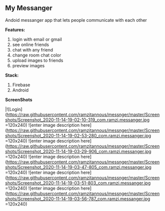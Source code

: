## **My Messanger**
Andoid messanger app that lets people communicate with each other

**Features:**
 1. login with email or gmail 
 2. see online friends
 3.  chat with any friend
 4. change room chat color
 5. upload images to friends
 6. preview images

**Stack:**
 1. Firebase 
 2. Android



**ScreenShots**

|![Login](https://raw.githubusercontent.com/ramzitannous/messnger/master/Screenshots/Screenshot_2020-11-14-19-02-10-319_com.ramzi.messanger.jpg    =120x240)        ![enter image description here](https://raw.githubusercontent.com/ramzitannous/messnger/master/Screenshots/Screenshot_2020-11-14-19-02-53-280_com.ramzi.messanger.jpg    =120x240) ![enter image description here](https://raw.githubusercontent.com/ramzitannous/messnger/master/Screenshots/Screenshot_2020-11-14-19-03-29-906_com.ramzi.messanger.jpg    =120x240) ![enter image description here](https://raw.githubusercontent.com/ramzitannous/messnger/master/Screenshots/Screenshot_2020-11-14-19-03-47-805_com.ramzi.messanger.jpg    =120x240)   ![enter image description here](https://raw.githubusercontent.com/ramzitannous/messnger/master/Screenshots/Screenshot_2020-11-14-19-03-51-803_com.ramzi.messanger.jpg    =120x240)   ![enter image description here](https://raw.githubusercontent.com/ramzitannous/messnger/master/Screenshots/Screenshot_2020-11-14-19-03-56-787_com.ramzi.messanger.jpg    =120x240)

